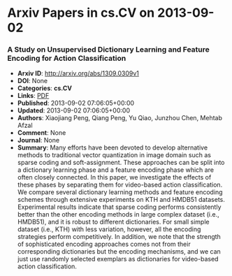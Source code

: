 # Arxiv Papers in cs.CV on 2013-09-02
### A Study on Unsupervised Dictionary Learning and Feature Encoding for Action Classification
- **Arxiv ID**: http://arxiv.org/abs/1309.0309v1
- **DOI**: None
- **Categories**: **cs.CV**
- **Links**: [PDF](http://arxiv.org/pdf/1309.0309v1)
- **Published**: 2013-09-02 07:06:05+00:00
- **Updated**: 2013-09-02 07:06:05+00:00
- **Authors**: Xiaojiang Peng, Qiang Peng, Yu Qiao, Junzhou Chen, Mehtab Afzal
- **Comment**: None
- **Journal**: None
- **Summary**: Many efforts have been devoted to develop alternative methods to traditional vector quantization in image domain such as sparse coding and soft-assignment. These approaches can be split into a dictionary learning phase and a feature encoding phase which are often closely connected. In this paper, we investigate the effects of these phases by separating them for video-based action classification. We compare several dictionary learning methods and feature encoding schemes through extensive experiments on KTH and HMDB51 datasets. Experimental results indicate that sparse coding performs consistently better than the other encoding methods in large complex dataset (i.e., HMDB51), and it is robust to different dictionaries. For small simple dataset (i.e., KTH) with less variation, however, all the encoding strategies perform competitively. In addition, we note that the strength of sophisticated encoding approaches comes not from their corresponding dictionaries but the encoding mechanisms, and we can just use randomly selected exemplars as dictionaries for video-based action classification.




